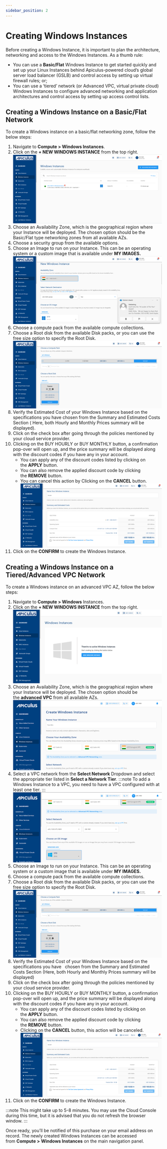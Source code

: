 ```yaml
---
sidebar_position: 2
---
```

# Creating Windows Instances

Before creating a Windows Instance, it is important to plan the architecture, networking and access to the Windows Instances. As a thumb rule:

- You can use a **Basic/Flat** Windows Instance to get started quickly and set up your Linux Instances behind Apiculus-powered cloud’s global server load balancer (GSLB) and control access by setting up virtual firewall rules; or;
- You can use a ‘tiered’ network (or Advanced VPC, virtual private cloud) Windows Instances to configure advanced networking and application architectures and control access by setting up access control lists.

## Creating a Windows Instance on a Basic/Flat Network

To create a Windows instance on a basic/flat networking zone, follow the below steps:

1. Navigate to **Compute > Windows Instances**.
2. Click on the **+ NEW WINDOWS INSTANCE** from the top right.
   ![New Windows Instance](img/CreatingWindowsInstances4.png)
3. Choose an Availability Zone, which is the geographical region where your Instance will be deployed. The chosen option should be the Basic/Flat type networking zones from all available AZs.
4. Choose a security group from the available options. 
5. Choose an Image to run on your Instance. This can be an operating system or a custom image that is available under **MY IMAGES.**
   ![Creating Windows Instance](img/CreatingWindowsInstances5.png)
6. Choose a compute pack from the available compute collections.
7. Choose a Root disk from the available Disk packs, or you can use the free size option to specify the Root Disk.
   ![Creating Windows Instance](img/CreatingWindowsInstances6.png)
8. Verify the Estimated Cost of your Windows Instance based on the specifications you have chosen from the Summary and Estimated Costs Section ( Here, both Hourly and Monthly Prices summary will be displayed).
9. Click on the check box after going through the policies mentioned by your cloud service provider.
10. Clicking on the BUY HOURLY or BUY MONTHLY button, a confirmation pop-over will open up, and the price summary will be displayed along with the discount codes if you have any in your account. 
    - You can apply any of the discount codes listed by clicking on the **APPLY** button. 
    - You can also remove the applied discount code by clicking the **REMOVE** button. 
    - You can cancel this action by Clicking on the **CANCEL** button.
    ![Creating Window Instances](img/CreatingWindowsInstances7.png)
11. Click on the **CONFIRM** to create the Windows Instance.

## Creating a Windows Instance on a Tiered/Advanced VPC Network

To create a Windows instance on an advanced VPC AZ, follow the below steps:

1. Navigate to **Compute > Windows** Instances.
2. Click on the **+ NEW WINDOWS INSTANCE** from the top right.
   ![Window Instance Creation](img/WindowInstance1.png)
3. Choose an Availability Zone, which is the geographical region where your Instance will be deployed. The chosen option should be the **advanced VPC** from all available AZs.
	   ![Creating Windows Instances](img/CreatingWindowsInstances2.png)
4. Select a VPC network from the **Select Network** Dropdown and select the appropriate tier listed in **Select a Network Tier**.
	:::note
	To add a Windows Instance to a VPC, you need to have a VPC configured with at least one tier.
	:::
	![Creating Windows Instances](img/CreatingWindowsInstances3.png)
5. Choose an Image to run on your Instance. This can be an operating system or a custom image that is available under **MY IMAGES.**
6. Choose a compute pack from the available compute collections.
7. Choose a Root disk from the available Disk packs, or you can use the free size option to specify the Root Disk.
   ![Creating Windows Instance](img/CreatingWindowsInstances6.png)
8. Verify the Estimated Cost of your Windows Instance based on the specifications you have   chosen from the Summary and Estimated Costs Section (Here, both Hourly and Monthly Prices summary will be displayed)
9. Click on the check box after going through the policies mentioned by your cloud service provider.
10. Clicking on the BUY HOURLY or BUY MONTHLY button, a confirmation pop-over will open up, and the price summary will be displayed along with the discount codes if you have any in your account. 
    - You can apply any of the discount codes listed by clicking on the **APPLY** button. 
    - You can also remove the applied discount code by clicking the **REMOVE** button. 
    - Clicking on the **CANCEL** button, this action will be canceled.
    ![Creating Window Instances](img/CreatingWindowsInstances7.png)
11. Click on the **CONFIRM** to create the Windows Instance.

:::note 
This might take up to 5-8 minutes. You may use the Cloud Console during this time, but it is advised that you do not refresh the browser window.
:::

Once ready, you’ll be notified of this purchase on your email address on record. The newly created Windows Instances can be accessed from **Compute >** **Windows Instances** on the main navigation panel.



